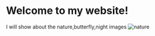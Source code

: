 # Welcome to my website!

I will show about the nature,butterfly,night images
![nature](file:///C:/Users/G.VARA%20PRASAD/Downloads/nature.jpg)
